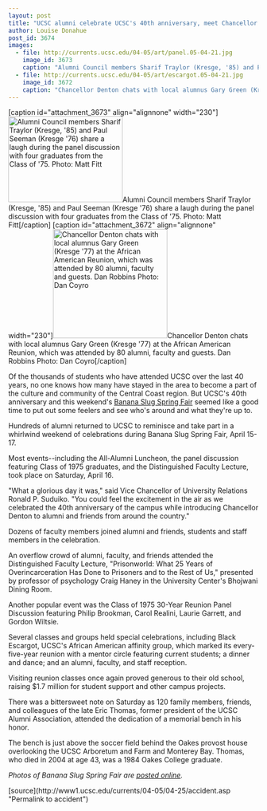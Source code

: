 ```yaml
---
layout: post
title: "UCSC alumni celebrate UCSC's 40th anniversary, meet Chancellor Denton"
author: Louise Donahue
post_id: 3674
images:
  - file: http://currents.ucsc.edu/04-05/art/panel.05-04-21.jpg
    image_id: 3673
    caption: "Alumni Council members Sharif Traylor (Kresge, '85) and Paul Seeman (Kresge '76) share a laugh during the panel discussion with four graduates from the Class of '75. Photo: Matt Fitt"
  - file: http://currents.ucsc.edu/04-05/art/escargot.05-04-21.jpg
    image_id: 3672
    caption: "Chancellor Denton chats with local alumnus Gary Green (Kresge '77) at the African American Reunion, which was attended by 80 alumni, faculty and guests. Dan Robbins Photo: Dan Coyro"
---
```


[caption id="attachment_3673" align="alignnone" width="230"]<a href="http://localhost/mysite/wp-content/uploads/2005/04/panel.05-04-21.jpg"><img class="size-full wp-image-3673" src="http://localhost/mysite/wp-content/uploads/2005/04/panel.05-04-21.jpg" alt="Alumni Council members Sharif Traylor (Kresge, '85) and Paul Seeman (Kresge '76) share a laugh during the panel discussion with four graduates from the Class of '75. Photo: Matt Fitt" width="230" height="172" /></a>Alumni Council members Sharif Traylor (Kresge, '85) and Paul Seeman (Kresge '76) share a laugh during the panel discussion with four graduates from the Class of '75. Photo: Matt Fitt[/caption]
[caption id="attachment_3672" align="alignnone" width="230"]<a href="http://localhost/mysite/wp-content/uploads/2005/04/escargot.05-04-21.jpg"><img class="size-full wp-image-3672" src="http://localhost/mysite/wp-content/uploads/2005/04/escargot.05-04-21.jpg" alt="Chancellor Denton chats with local alumnus Gary Green (Kresge '77) at the African American Reunion, which was attended by 80 alumni, faculty and guests. Dan Robbins Photo: Dan Coyro" width="230" height="219" /></a>Chancellor Denton chats with local alumnus Gary Green (Kresge '77) at the African American Reunion, which was attended by 80 alumni, faculty and guests. Dan Robbins Photo: Dan Coyro[/caption]
<a name="content" id="content"></a>
<p>
  Of the thousands of students who have attended UCSC over the last 40 years, no one knows how many have stayed in the area to become a part of the culture and community of the Central Coast region. But UCSC's 40th anniversary and this weekend's <a href="http://alumni.ucsc.edu/reunions/index.html">Banana Slug Spring Fair</a> seemed like a good time to put out some feelers and see who's around and what they're up to.
</p>
<p>
  Hundreds of alumni returned to UCSC to reminisce and take part in a whirlwind weekend of celebrations during Banana Slug Spring Fair, April 15-17.<br>
</p>
<p>
  Most events--including the All-Alumni Luncheon, the panel discussion featuring Class of 1975 graduates, and the Distinguished Faculty Lecture, took place on Saturday, April 16.<br>
</p>
<p>
  "What a glorious day it was," said Vice Chancellor of University Relations Ronald P. Suduiko. "You could feel the excitement in the air as we celebrated the 40th anniversary of the campus while introducing Chancellor Denton to alumni and friends from around the country."<br>
</p>
<p>
  Dozens of faculty members joined alumni and friends, students and staff members in the celebration.<br>
</p>
<p>
  An overflow crowd of alumni, faculty, and friends attended the Distinguished Faculty Lecture, "Prisonworld: What 25 Years of Overincarceration Has Done to Prisoners and to the Rest of Us," presented by professor of psychology Craig Haney in the University Center's Bhojwani Dining Room.<br>
</p>
<p>
  Another popular event was the Class of 1975 30-Year Reunion Panel Discussion featuring Philip Brookman, Carol Realini, Laurie Garrett, and Gordon Wiltsie.<br>
</p>
<p>
  Several classes and groups held special celebrations, including Black Escargot, UCSC's African American affinity group, which marked its every-five-year reunion with a mentor circle featuring current students; a dinner and dance; and an alumni, faculty, and staff reception.<br>
</p>
<p>
  Visiting reunion classes once again proved generous to their old school, raising $1.7 million for student support and other campus projects.
</p>
<p>
  There was a bittersweet note on Saturday as 120 family members, friends, and colleagues of the late Eric Thomas, former president of the UCSC Alumni Association, attended the dedication of a memorial bench in his honor.
</p>
<p>
  The bench is just above the soccer field behind the Oakes provost house overlooking the UCSC Arboretum and Farm and Monterey Bay. Thomas, who died in 2004 at age 43, was a 1984 Oakes College graduate.
</p>
<p>
  <i>Photos of Banana Slug Spring Fair are <a href="http://www.alumni.ucsc.edu/reunions/bssf_2005_pics/index.htm">posted online</a>.</i><br>
</p>
[source](http://www1.ucsc.edu/currents/04-05/04-25/accident.asp "Permalink to accident")
